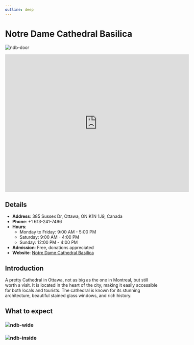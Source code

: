 ```yaml
---
outline: deep
---
```


# Notre Dame Cathedral Basilica

![ndb-door](/medias/ndb-door.png)

<iframe src="https://www.google.com/maps/embed?pb=!1m18!1m12!1m3!1d2839.085046808349!2d-75.70153743729556!3d45.429530346424556!2m3!1f0!2f0!3f0!3m2!1i1024!2i768!4f13.1!3m3!1m2!1s0x4cce04fd20846a5b%3A0xffbf20984ca0d742!2sNotre%20Dame%20Cathedral%20Basilica!5e0!3m2!1szh-TW!2sca!4v1754006835224!5m2!1szh-TW!2sca" width="600" height="450" style="border:0;" allowfullscreen="" loading="lazy" referrerpolicy="no-referrer-when-downgrade"></iframe>

## Details

- **Address**: 385 Sussex Dr, Ottawa, ON K1N 1J9, Canada
- **Phone**: +1 613-241-7496
- **Hours**:
  - Monday to Friday: 9:00 AM - 5:00 PM
  - Saturday: 9:00 AM - 4:00 PM
  - Sunday: 12:00 PM - 4:00 PM
- **Admission**: Free, donations appreciated
- **Website**: [Notre Dame Cathedral Basilica](https://notredameottawa.com/)

## Introduction

A pretty Cathedral in Ottawa, not as big as the one in Montreal, but still worth a visit. It is located in the heart of the city, making it easily accessible for both locals and tourists. The cathedral is known for its stunning architecture, beautiful stained glass windows, and rich history.

## What to expect
### ![ndb-wide](/medias/ndb-wide.png)
### ![ndb-inside](/medias/ndb-inside.png)


<script setup>
import '/.vitepress/main.scss'
</script>